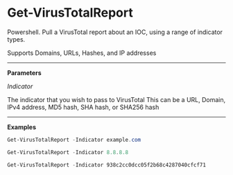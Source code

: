 # Get-VirusTotalReport
Powershell.  Pull a VirusTotal report about an IOC, using a range of indicator types.

Supports Domains, URLs, Hashes, and IP addresses

---

**Parameters** 

_Indicator_

The indicator that you wish to pass to VirusTotal
This can be a URL, Domain, IPv4 address, MD5 hash, SHA hash, or SHA256 hash

---

**Examples**
        
```powershell
Get-VirusTotalReport -Indicator example.com
```

```powershell
Get-VirusTotalReport -Indicator 8.8.8.8
```

```powershell
Get-VirusTotalReport -Indicator 938c2cc0dcc05f2b68c4287040cfcf71
```
